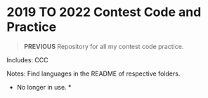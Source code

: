# 2019 TO 2022 Contest Code and Practice

> **PREVIOUS** Repository for all my contest code practice.

Includes: CCC

Notes: Find languages in the README of respective folders.

* No longer in use. *
